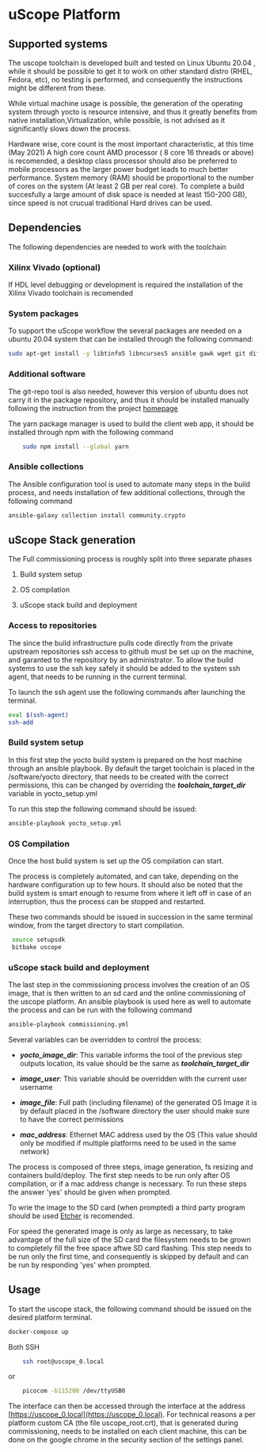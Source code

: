 # uScope Platform

## Supported systems

The uscope toolchain is developed built and tested on Linux Ubuntu 20.04 , while it should be possible to get it to work on other standard distro (RHEL, Fedora, etc), no testing is performed, and consequently the instructions might be different from these.

While virtual machine usage is possible, the generation  of the operating system through yocto is resource intensive, and thus it greatly benefits from native installation,Virtualization, while possible, is not advised as it significantly slows down the process.

Hardware wise, core count is the most important characteristic, at this time (May 2021) A high core count AMD processor ( 8 core 16 threads or above) is recomended, a desktop class processor should also be preferred to mobile processors as the larger power budget leads to much better performance. System memory (RAM) should be proportional to the number of cores on the system (At least 2 GB per real core). To complete a build succesfully a large amount of disk space is needed at least 150-200 GB), since speed is not crucual traditional Hard drives can be used.

## Dependencies

The following dependencies are needed to work with the toolchain

### Xilinx Vivado (optional)

If HDL level debugging or development is required the installation of the  Xilinx Vivado toolchain is recomended

### System packages

To support the uScope workflow the several packages are needed on a ubuntu 20.04 system that can be installed through the following command:

```sh
sudo apt-get install -y libtinfo5 libncurses5 ansible gawk wget git diffstat unzip texinfo gcc-multilib build-essential chrpath socat libsdl1.2-dev xterm chrpath u-boot-tools qemu-user-static npm
```

### Additional software

The git-repo tool is also needed, however this version of ubuntu does not carry it in the package repository, and thus it should be installed manually following the 
instruction from the project [homepage](https://gerrit.googlesource.com/git-repo/)

The yarn package manager is used to build the client web app, it should be installed through npm with the following command

```sh
    sudo npm install --global yarn
```

### Ansible collections

The Ansible configuration tool is used to automate many steps in the build process, and needs installation  of few additional collections, through the following command

```sh
ansible-galaxy collection install community.crypto
```

## uScope Stack generation

The Full commissioning process is roughly split into three separate phases

1. Build system setup

2. OS compilation

3. uScope stack build and deployment


### Access to repositories

The since the build infrastructure pulls code directly from the private upstream repositories ssh access to github must be set up on the machine, and garanted to the repository by an administrator. To allow the build systems to use the ssh key safely it should be added to the system ssh agent, that needs to be running in the current terminal.

To launch the ssh agent use the following commands after launching the terminal.

```sh
eval $(ssh-agent)
ssh-add
```

### Build system setup

In this first step the yocto build system is prepared on the host machine through an ansible playbook. By default the target toolchain is placed in the /software/yocto directory, that needs to be created with the correct permissions, this can be changed by overriding the ***toolchain_target_dir*** variable in yocto_setup.yml

To run this step the following command should be issued:

```sh
ansible-playbook yocto_setup.yml
```

### OS Compilation

Once the host build system is set up the OS compilation can start.

The process is completely automated, and can take, depending on the hardware configuration up to few hours. It should also be noted that the build system is smart enough to resume from where it left off in case of an interruption, thus the process can be stopped and restarted.

These two commands should be issued in succession in the same terminal window, from the target directory to start compilation.

```sh
 source setupsdk
 bitbake uscope
```

### uScope stack build and deployment

The last step in the commissioning process involves the creation of an OS image, that is then written to an sd card and the online commissioning of the uscope platform. An ansible playbook is used 
here as well to automate the process and can be run with the following command

```sh
ansible-playbook commissioning.yml
```

Several variables can be overridden to control the process:

- ***yocto_image_dir***: This variable informs the tool of the previous step outputs location, its value should be the same as ***toolchain_target_dir***

- ***image_user***: This variable should be overridden with the current user username

- ***image_file***: Full path (including filename) of the generated OS Image it is by default placed in the /software directory the user should make sure to have the correct permissions

- ***mac_address***: Ethernet MAC address used by the OS (This value should only be modified if multiple platforms need to be used in the same network)

The process is composed of three steps, image generation, fs resizing and containers build/deploy. The first step needs to be run only after OS compilation, or if a mac address change is necessary. To run these steps the answer 'yes' should be given when prompted.

To wrie the image to the SD card (when prompted) a third party program should be used [Etcher](https://www.balena.io/etcher/) is recomended.

For speed the generated image is only as large as necessary, to take advantage of the full size of the SD card the filesystem needs to be grown to completely fill the free space aftwe SD card flashing. This step needs to be run only the first time, and consequently is skipped by default and can be run by responding 'yes' when prompted.

## Usage

To start the uscope stack, the following command should be issued on the desired platform terminal.

```sh
docker-compose up
```

Both SSH

```sh
    ssh root@uscope_0.local
```

or

```sh
    picocom -b115200 /dev/ttyUSB0
```

The interface can then be accessed through the interface at the address [https://uscope_0.local](https://uscope_0.local). For technical reasons a per platform custom CA (the file uscope_root.crt), that is generated during commissioning, needs to be installed on each client machine, this can be done on the google chrome in the security section of the settings panel.
